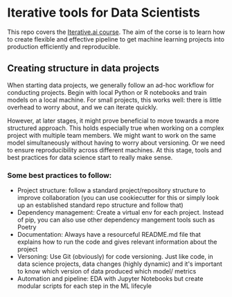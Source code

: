 # Iterative tools for Data Scientists

This repo covers the [Iterative.ai course](https://learn.iterative.ai/). The aim of the corse is to learn how to create flexible and effective pipeline to get machine learning projects into production efficiently and reproducible. 

## Creating structure in data projects

When starting data projects, we generally follow an ad-hoc workflow for conducting projects. Begin with local Python or R notebooks and train models on a local machine. For small projects, this works well: there is little overhead to worry about, and we can iterate quickly.

However, at later stages, it might prove beneficial to move towards a more structured approach. This holds especially true when working on a complex project with multiple team members. We might want to work on the same model simultaneously without having to worry about versioning. Or we need to ensure reproducibility across different machines. At this stage, tools and best practices for data science start to really make sense.

### Some best practices to follow:

- Project structure: follow a standard project/repository structure to improve collaboration (you can use cookiecutter for this or simply look up an established standard repo structure and follow that)
- Dependency management: Create a virtual env for each project. Instead of pip, you can also use other dependency mangement tools such as Poetry 
- Documentation: Always have a resourceful README.md file that explains how to run the code and gives relevant information about the project
- Versoning: Use Git (obviously) for code versioning. Just like code, in data science projects, data changes (highly dynamic) and it's important to know which version of data produced which model/ metrics
- Automation and pipeline: EDA with Jupyter Notebooks but create modular scripts for each step in the ML lifecyle
